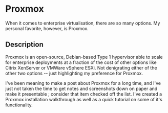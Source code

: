 # Proxmox

When it comes to enterprise virtualisation, there are so many options.  My personal favorite, however, is Proxmox.  

## Description
Proxmox is an open-source, Debian-based Type 1 hypervisor able to scale for enterprise deployments at a fraction of the cost of other options like Citrix XenServer or VMWare vSphere ESXi.  Not denigrating either of the other two options -- just highlighting my preference for Proxmox. 

I've been meaning to make a post about Proxmox for a long time, and I've just not taken the time to get notes and screenshots down on paper and make it presentable ; consider that item checked off the list.  I've created a Proxmox installation walkthrough as well as a quick tutorial on some of it's functionality.  
